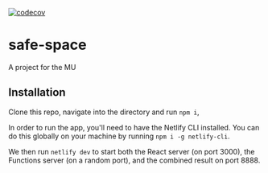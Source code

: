 [![codecov](https://codecov.io/gh/fac18/safe-space/branch/master/graph/badge.svg)](https://codecov.io/gh/fac18/safe-space)

# safe-space

A project for the MU

## Installation

Clone this repo, navigate into the directory and run `npm i`,

In order to run the app, you'll need to have the Netlify CLI installed. You can do this globally on your machine by running `npm i -g netlify-cli`.

We then run `netlify dev` to start both the React server (on port 3000), the Functions server (on a random port), and the combined result on port 8888.
